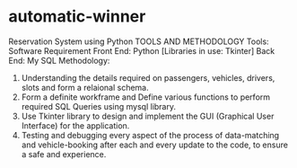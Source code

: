 # automatic-winner
Reservation System using Python
TOOLS AND METHODOLOGY
Tools:
Software Requirement
Front End: Python [Libraries in use: Tkinter]
Back End: My SQL
Methodology:
1. Understanding the details required on passengers, vehicles, drivers, slots and form a relaional
schema.
2. Form a definite workframe and Define various functions to perform required SQL Queries
using mysql library.
3. Use Tkinter library to design and implement the GUI (Graphical User Interface) for the
application.
4. Testing and debugging every aspect of the process of data-matching and vehicle-booking after
each and every update to the code, to ensure a safe and experience.
